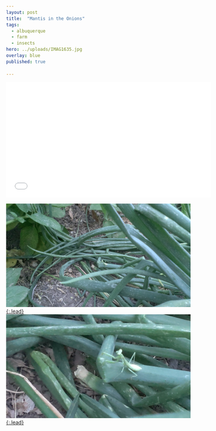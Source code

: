 ```yaml
---
layout: post
title:  "Mantis in the Onions"
tags:
  - albuquerque
  - farm
  - insects
hero: ../uploads/IMAG1635.jpg
overlay: blue
published: true

---
```


<iframe width="560" height="315" src="../uploads/ZOE_0021-056714E0-42039860.mp4" frameborder="0">Mantis in some green onions</iframe>

[![baby mantis](../uploads/IMAG1635.jpg){:.lead}](../uploads/IMAG1635.jpg)
[![zoomed mantis](../uploads/IMAG1637.jpg){:.lead}](../uploads/IMAG1637.jpg)
